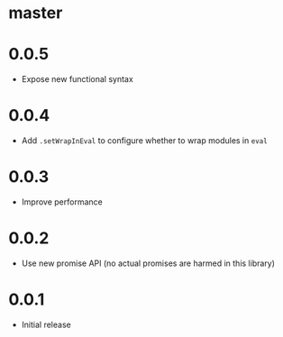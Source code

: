 # master

# 0.0.5

* Expose new functional syntax

# 0.0.4

* Add `.setWrapInEval` to configure whether to wrap modules in `eval`

# 0.0.3

* Improve performance

# 0.0.2

* Use new promise API (no actual promises are harmed in this library)

# 0.0.1

* Initial release
